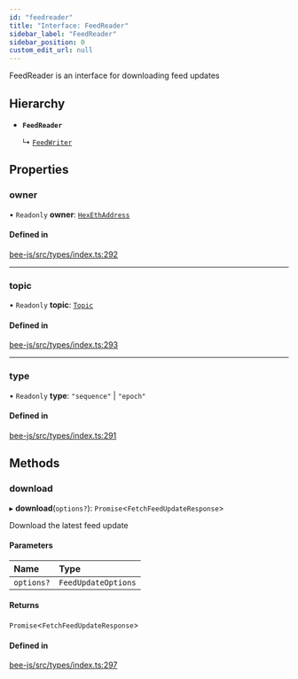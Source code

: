 ```yaml
---
id: "feedreader"
title: "Interface: FeedReader"
sidebar_label: "FeedReader"
sidebar_position: 0
custom_edit_url: null
---
```


FeedReader is an interface for downloading feed updates

## Hierarchy

- **`FeedReader`**

  ↳ [`FeedWriter`](feedwriter.md)

## Properties

### owner

• `Readonly` **owner**: [`HexEthAddress`](../types/utils.eth.hexethaddress.md)

#### Defined in

[bee-js/src/types/index.ts:292](https://github.com/ethersphere/bee-js/blob/6f227e1/src/types/index.ts#L292)

___

### topic

• `Readonly` **topic**: [`Topic`](../types/topic.md)

#### Defined in

[bee-js/src/types/index.ts:293](https://github.com/ethersphere/bee-js/blob/6f227e1/src/types/index.ts#L293)

___

### type

• `Readonly` **type**: ``"sequence"`` \| ``"epoch"``

#### Defined in

[bee-js/src/types/index.ts:291](https://github.com/ethersphere/bee-js/blob/6f227e1/src/types/index.ts#L291)

## Methods

### download

▸ **download**(`options?`): `Promise`<`FetchFeedUpdateResponse`\>

Download the latest feed update

#### Parameters

| Name | Type |
| :------ | :------ |
| `options?` | `FeedUpdateOptions` |

#### Returns

`Promise`<`FetchFeedUpdateResponse`\>

#### Defined in

[bee-js/src/types/index.ts:297](https://github.com/ethersphere/bee-js/blob/6f227e1/src/types/index.ts#L297)
